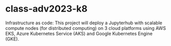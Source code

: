 # class-adv2023-k8

Infrastructure as code: This project will deploy a Jupyterhub with scalable compute nodes (for distributed computing)  on 3 cloud platforms using AWS EKS, Azure Kubernetes Service (AKS) and Google Kubernetes Engine (GKE).


